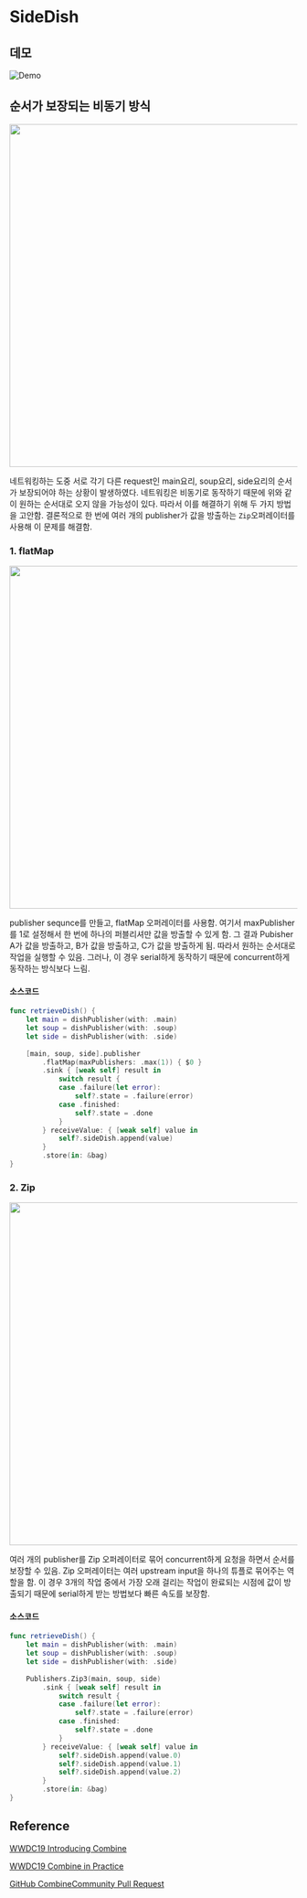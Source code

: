 # SideDish

## 데모

![Demo](https://github.com/1Consumption/SideDish/blob/main/demo.gif)



## 순서가 보장되는 비동기 방식

<img src = "https://user-images.githubusercontent.com/37682858/101021157-e35e7000-35b2-11eb-9efa-870d93f9e97a.gif" width = 600>

네트워킹하는 도중 서로 각기 다른 request인 main요리, soup요리, side요리의 순서가 보장되어야 하는 상황이 발생하였다. 네트워킹은 비동기로 동작하기 때문에 위와 같이 원하는 순서대로 오지 않을 가능성이 있다. 따라서 이를 해결하기 위해 두 가지 방법을 고안함. 결론적으로 한 번에 여러 개의 publisher가 값을 방출하는 `Zip`오퍼레이터를 사용해 이 문제를 해결함. 

### 1. flatMap

<img src = "https://user-images.githubusercontent.com/37682858/101024526-8ca76500-35b7-11eb-8eff-c334356bc7f3.gif" width = 600>

publisher sequnce를 만들고, flatMap 오퍼레이터를 사용함. 여기서 maxPublisher를 1로 설정해서 한 번에 하나의 퍼블리셔만 값을 방출할 수 있게 함. 그 결과 Pubisher A가 값을 방출하고, B가 값을 방출하고, C가 값을 방출하게 됨. 따라서 원하는 순서대로 작업을 실행할 수 있음. 그러나, 이 경우 serial하게 동작하기 때문에 concurrent하게 동작하는 방식보다 느림.

#### 소스코드

``` swift
func retrieveDish() {
    let main = dishPublisher(with: .main)
    let soup = dishPublisher(with: .soup)
    let side = dishPublisher(with: .side)
    
    [main, soup, side].publisher
        .flatMap(maxPublishers: .max(1)) { $0 }
        .sink { [weak self] result in
            switch result {
            case .failure(let error):
                self?.state = .failure(error)
            case .finished:
                self?.state = .done
            }
        } receiveValue: { [weak self] value in
            self?.sideDish.append(value)
        }
        .store(in: &bag)
}
```



### 2. Zip

<img src = "https://user-images.githubusercontent.com/37682858/101021171-e8232400-35b2-11eb-9cbf-3c8f69a68184.gif" width = 600>

여러 개의 publisher를 Zip 오퍼레이터로 묶어 concurrent하게 요청을 하면서 순서를 보장할 수 있음. Zip 오퍼레이터는 여러 upstream input을 하나의 튜플로 묶어주는 역할을 함. 이 경우 3개의 작업 중에서 가장 오래 걸리는 작업이 완료되는 시점에 값이 방출되기 때문에 serial하게 받는 방법보다 빠른 속도를 보장함.

#### 소스코드

```swift
func retrieveDish() {
    let main = dishPublisher(with: .main)
    let soup = dishPublisher(with: .soup)
    let side = dishPublisher(with: .side)
    
    Publishers.Zip3(main, soup, side)
        .sink { [weak self] result in
            switch result {
            case .failure(let error):
                self?.state = .failure(error)
            case .finished:
                self?.state = .done
            }
        } receiveValue: { [weak self] value in
            self?.sideDish.append(value.0)
            self?.sideDish.append(value.1)
            self?.sideDish.append(value.2)
        }
        .store(in: &bag)
}
```

## Reference

[WWDC19 Introducing Combine](https://developer.apple.com/videos/play/wwdc2019/722/)

[WWDC19 Combine in Practice](https://developer.apple.com/videos/play/wwdc2019/721/)

[GitHub CombineCommunity Pull Request](https://github.com/CombineCommunity/rxswift-to-combine-cheatsheet/pull/20)

